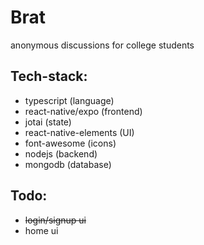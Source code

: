 # Brat
anonymous discussions for college students

## Tech-stack:
 - typescript (language)
 - react-native/expo (frontend)
 - jotai (state)
 - react-native-elements (UI)
 - font-awesome (icons)
 - nodejs (backend)
 - mongodb (database)

## Todo:
 - ~~login/signup ui~~
 - home ui